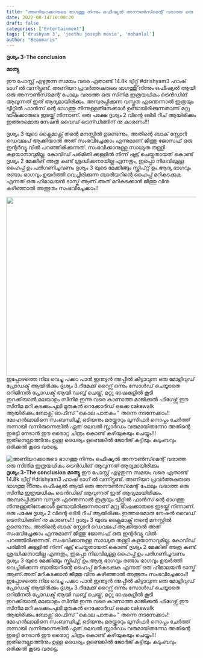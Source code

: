 ```yaml
---
title: "അണിയറക്കാരുടെ ഭാഗത്തു നിന്നും ഒഫീഷ്യൽ അനൗൺസ്‌മെന്റ് വരാത്ത ഒരു സിനിമ ഇത്രയധികം ട്രെൻഡിങ് ആവുന്നത് ആദ്യമായിരിക്കും"
date: 2022-08-14T10:00:20
draft: false
categories: ["Entertainment"]
tags: ['drushyam 3', 'jeethu joseph movie', 'mohanlal']
author: "Beaumaris"
---
```


<strong>ദൃശ്യം 3-The conclusion</strong>

<strong>മാത്യു </strong>

ഈ പോസ്റ്റ്‌ എഴുതുന്ന സമയം വരെ ഏതാണ്ട് 14.8k ട്വീറ്റ്സ് #drishyam3 ഹാഷ് ടാഗ് ൽ വന്നിട്ടുണ്ട്. അണിയറ പ്രവർത്തകരുടെ ഭാഗത്തു നിന്നും ഒഫീഷ്യൽ ആയി ഒരു അനൗൺസ്‌മെന്റ് പോലും വരാത്ത ഒരു സിനിമ ഇത്രയധികം ട്രെൻഡിങ് ആവുന്നത് ഇത് ആദ്യമായിരിക്കും. അമ്പരപ്പിക്കുന്ന വസ്തുത എന്തെന്നാൽ ഇത്രയും ട്വീറ്റ്സിൽ ഫാൻസ്‌ ന്റെ ഭാഗത്തു നിന്നുള്ളതിനേക്കാൾ ഉണ്ടായിരിക്കുന്നതാണ് മറ്റു ഭാഷക്കാരുടെ ഇടയ്ക്ക് നിന്നാണ്. ഒരു പക്ഷേ ദൃശ്യം 2 വിന്റെ ഒടിടി റീച് ആയിരിക്കും ഇത്തരമൊരു നേഷൻ വൈഡ് ട്രെന്ഡിങ്ങിന് നു കാരണം!!!

ദൃശ്യം 3 യുടെ ക്ലൈമാക്സ്‌ തന്റെ മനസ്സിൽ ഉണ്ടെന്നും, അതിന്റെ ബാക് സ്റ്റോറി ഡെവലപ് ആക്കിയാൽ അത് സംഭവിച്ചേക്കാം എന്നുമാണ് ജീത്തു ജോസഫ് ഒരു ഇന്റർവ്യൂ വിൽ പറഞ്ഞിരിക്കുന്നത്. സംഭവിക്കാനുള്ള സാധ്യത തള്ളി കളയാനാവുമില്ല. കോവിഡ് പരിമിതി ക്കുള്ളിൽ നിന്ന് ഷൂട്ട്‌ ചെയ്തതായത് കൊണ്ട് ദൃശ്യം 2 മേക്കിങ് അത്ര കണ്ട് ശ്രദ്ധിക്കനായില്ല എന്നതും, ഇപ്പൊ നിലവിലുള്ള ഹൈപ്പ് ഉം പരിഗണിച്ചവണം ദൃശ്യം 3 യുടെ മേക്കിങ്ങും സ്ക്രിപ്റ്റ് ഉം.ആദ്യ ഭാഗവും രണ്ടാം ഭാഗവും ഉയർത്തി വെച്ചിരിക്കുന്ന ബാരിയറിന്റെ ഹൈപ്പ് മറികടക്കുക എന്നത് ഒരു ഹിമാലയൻ ടാസ്ക് ആണ്.അത് മറികടക്കാൻ ജീത്തു വിനു കഴിഞ്ഞാൽ അത്ഭുതം സംഭവിച്ചേക്കാം!!

<img class="size-full wp-image-346710 aligncenter" src="https://cdn.boolokam.com/articles/2022/08/wf22.jpg" alt="" width="665" height="475" />ഇപ്പോഴത്തെ നില വെച്ചു പക്കാ പാൻ ഇന്ത്യൻ അപ്പീൽ കിട്ടാവുന്ന ഒരു മോളിവുഡ് പ്രോഡക്ട് ആയിരിക്കും ദൃശ്യം 3.റീമേക്ക് റൈറ്സ് ഒന്നും സോൾഡ് ചെയ്യാതെ ഒറിജിനൽ പ്രോഡക്ട് ആയി ഡബ്ബ് ചെയ്ത്, മറ്റു ഭാഷകളിൽ കൂടി ഇറക്കിയാൽ,മലയാളം സിനിമ ഇന്നു വരെ കാണാത്ത മാജിക്കൽ ഫിഗേഴ്സ് ഈ സിനിമ മറി കടക്കും.പുലി മുരുകൻ റെക്കോർഡ് ഒക്കെ cakewalk ആയിരിക്കും.ബോക്സ്‌ ഓഫീസ് "കൊല പാതകം " തന്നെ നടന്നേക്കാം!! മോഹൻലാലിനെ സംബന്ധിച്ച്, ഒടിയനും മരയ്ക്കാറും ലൂസിഫർ നൊപ്പം ചേർത്ത് നന്നായി വന്നിരുന്നെങ്കിൽ ഏത് ലെവൽ സ്റ്റാർഡം വരുമായിരുന്നോ അതിന്റെ ഇരട്ടി നേടാൻ ഈ ഒരൊറ്റ ചിത്രം കൊണ്ട് കഴിയുകയും ചെയ്യും!!! ഇതിനെല്ലാത്തിനും ഉള്ള ധൈര്യം ഉണ്ടെങ്കിൽ ജോർജ് കുട്ടിയും കുടുംബവും ഒരിക്കൽ കൂടെ വരട്ടെ.


![അണിയറക്കാരുടെ ഭാഗത്തു നിന്നും ഒഫീഷ്യൽ അനൗൺസ്‌മെന്റ് വരാത്ത ഒരു സിനിമ ഇത്രയധികം ട്രെൻഡിങ് ആവുന്നത് ആദ്യമായിരിക്കും](https://cdn.boolokam.com/articles/2022/08/wf22.jpg)**ദൃശ്യം 3-The conclusion** **മാത്യു** ഈ പോസ്റ്റ്‌ എഴുതുന്ന സമയം വരെ ഏതാണ്ട് 14.8k ട്വീറ്റ്സ് #drishyam3 ഹാഷ് ടാഗ് ൽ വന്നിട്ടുണ്ട്. അണിയറ പ്രവർത്തകരുടെ ഭാഗത്തു നിന്നും ഒഫീഷ്യൽ ആയി ഒരു അനൗൺസ്‌മെന്റ് പോലും വരാത്ത ഒരു സിനിമ ഇത്രയധികം ട്രെൻഡിങ് ആവുന്നത് ഇത് ആദ്യമായിരിക്കും. അമ്പരപ്പിക്കുന്ന വസ്തുത എന്തെന്നാൽ ഇത്രയും ട്വീറ്റ്സിൽ ഫാൻസ്‌ ന്റെ ഭാഗത്തു നിന്നുള്ളതിനേക്കാൾ ഉണ്ടായിരിക്കുന്നതാണ് മറ്റു ഭാഷക്കാരുടെ ഇടയ്ക്ക് നിന്നാണ്. ഒരു പക്ഷേ ദൃശ്യം 2 വിന്റെ ഒടിടി റീച് ആയിരിക്കും ഇത്തരമൊരു നേഷൻ വൈഡ് ട്രെന്ഡിങ്ങിന് നു കാരണം!!! ദൃശ്യം 3 യുടെ ക്ലൈമാക്സ്‌ തന്റെ മനസ്സിൽ ഉണ്ടെന്നും, അതിന്റെ ബാക് സ്റ്റോറി ഡെവലപ് ആക്കിയാൽ അത് സംഭവിച്ചേക്കാം എന്നുമാണ് ജീത്തു ജോസഫ് ഒരു ഇന്റർവ്യൂ വിൽ പറഞ്ഞിരിക്കുന്നത്. സംഭവിക്കാനുള്ള സാധ്യത തള്ളി കളയാനാവുമില്ല. കോവിഡ് പരിമിതി ക്കുള്ളിൽ നിന്ന് ഷൂട്ട്‌ ചെയ്തതായത് കൊണ്ട് ദൃശ്യം 2 മേക്കിങ് അത്ര കണ്ട് ശ്രദ്ധിക്കനായില്ല എന്നതും, ഇപ്പൊ നിലവിലുള്ള ഹൈപ്പ് ഉം പരിഗണിച്ചവണം ദൃശ്യം 3 യുടെ മേക്കിങ്ങും സ്ക്രിപ്റ്റ് ഉം.ആദ്യ ഭാഗവും രണ്ടാം ഭാഗവും ഉയർത്തി വെച്ചിരിക്കുന്ന ബാരിയറിന്റെ ഹൈപ്പ് മറികടക്കുക എന്നത് ഒരു ഹിമാലയൻ ടാസ്ക് ആണ്.അത് മറികടക്കാൻ ജീത്തു വിനു കഴിഞ്ഞാൽ അത്ഭുതം സംഭവിച്ചേക്കാം!! ഇപ്പോഴത്തെ നില വെച്ചു പക്കാ പാൻ ഇന്ത്യൻ അപ്പീൽ കിട്ടാവുന്ന ഒരു മോളിവുഡ് പ്രോഡക്ട് ആയിരിക്കും ദൃശ്യം 3.റീമേക്ക് റൈറ്സ് ഒന്നും സോൾഡ് ചെയ്യാതെ ഒറിജിനൽ പ്രോഡക്ട് ആയി ഡബ്ബ് ചെയ്ത്, മറ്റു ഭാഷകളിൽ കൂടി ഇറക്കിയാൽ,മലയാളം സിനിമ ഇന്നു വരെ കാണാത്ത മാജിക്കൽ ഫിഗേഴ്സ് ഈ സിനിമ മറി കടക്കും.പുലി മുരുകൻ റെക്കോർഡ് ഒക്കെ cakewalk ആയിരിക്കും.ബോക്സ്‌ ഓഫീസ് "കൊല പാതകം " തന്നെ നടന്നേക്കാം!! മോഹൻലാലിനെ സംബന്ധിച്ച്, ഒടിയനും മരയ്ക്കാറും ലൂസിഫർ നൊപ്പം ചേർത്ത് നന്നായി വന്നിരുന്നെങ്കിൽ ഏത് ലെവൽ സ്റ്റാർഡം വരുമായിരുന്നോ അതിന്റെ ഇരട്ടി നേടാൻ ഈ ഒരൊറ്റ ചിത്രം കൊണ്ട് കഴിയുകയും ചെയ്യും!!! ഇതിനെല്ലാത്തിനും ഉള്ള ധൈര്യം ഉണ്ടെങ്കിൽ ജോർജ് കുട്ടിയും കുടുംബവും ഒരിക്കൽ കൂടെ വരട്ടെ.
